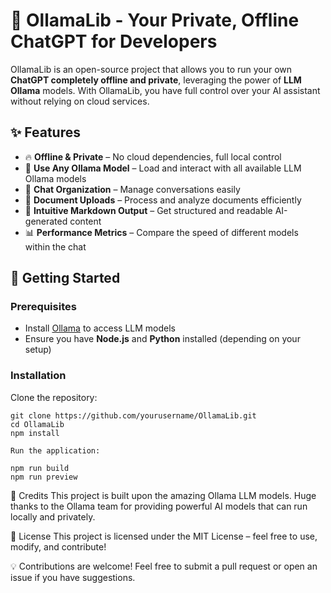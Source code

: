 # 🚀 OllamaLib - Your Private, Offline ChatGPT for Developers  

OllamaLib is an open-source project that allows you to run your own **ChatGPT completely offline and private**, leveraging the power of **LLM Ollama** models. With OllamaLib, you have full control over your AI assistant without relying on cloud services.  

## ✨ Features  

- 🔥 **Offline & Private** – No cloud dependencies, full local control  
- 🧠 **Use Any Ollama Model** – Load and interact with all available LLM Ollama models  
- 📂 **Chat Organization** – Manage conversations easily  
- 📝 **Document Uploads** – Process and analyze documents efficiently  
- 🎨 **Intuitive Markdown Output** – Get structured and readable AI-generated content  
- 📊 **Performance Metrics** – Compare the speed of different models within the chat  

## 🚀 Getting Started  

### Prerequisites  

- Install [Ollama](https://ollama.com) to access LLM models  
- Ensure you have **Node.js** and **Python** installed (depending on your setup)  

### Installation  

Clone the repository:  

```
git clone https://github.com/yourusername/OllamaLib.git
cd OllamaLib
npm install

Run the application:

npm run build
npm run preview
```

🔗 Credits
This project is built upon the amazing Ollama LLM models. Huge thanks to the Ollama team for providing powerful AI models that can run locally and privately.

📜 License
This project is licensed under the MIT License – feel free to use, modify, and contribute!

💡 Contributions are welcome! Feel free to submit a pull request or open an issue if you have suggestions.
